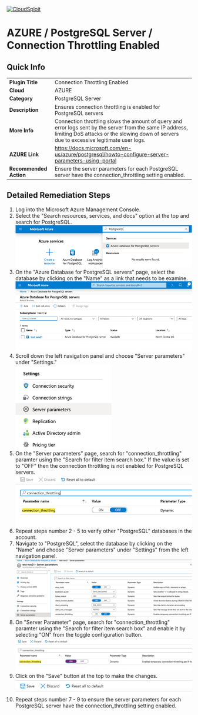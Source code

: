 [![CloudSploit](https://cloudsploit.com/img/logo-new-big-text-100.png "CloudSploit")](https://cloudsploit.com)

# AZURE / PostgreSQL Server / Connection Throttling Enabled

## Quick Info

| | |
|-|-|
| **Plugin Title** | Connection Throttling Enabled |
| **Cloud** | AZURE |
| **Category** | PostgreSQL Server |
| **Description** | Ensures connection throttling is enabled for PostgreSQL servers |
| **More Info** | Connection throttling slows the amount of query and error logs sent by the server from the same IP address, limiting DoS attacks or the slowing down of servers due to excessive legitimate user logs. |
| **AZURE Link** | https://docs.microsoft.com/en-us/azure/postgresql/howto-configure-server-parameters-using-portal |
| **Recommended Action** | Ensure the server parameters for each PostgreSQL server have the connection_throttling setting enabled. |

## Detailed Remediation Steps
1. Log into the Microsoft Azure Management Console.
2. Select the "Search resources, services, and docs" option at the top and search for PostgreSQL. </br> <img src="/resources/azure/postgresqlserver/connection-throttling-enabled/step2.png"/>
3. On the "Azure Database for PostgreSQL servers" page, select the database by clicking on the "Name" as a link that needs to be examine.</br> <img src="/resources/azure/postgresqlserver/connection-throttling-enabled/step3.png"/>
4. Scroll down the left navigation panel and choose "Server parameters" under "Settings."</br> <img src="/resources/azure/postgresqlserver/connection-throttling-enabled/step4.png"/>
5. On the "Server parameters" page, search for "connection_throttling" paramter using the "Search for filter item search box." If the value is set to "OFF" then the connection throttling is not enabled for PostgreSQL servers.</br> <img src="/resources/azure/postgresqlserver/connection-throttling-enabled/step5.png"/>
6. Repeat steps number 2 - 5 to verify other "PostgreSQL" databases in the account.</br>
7. Navigate to "PostgreSQL", select the database by clicking on the "Name" and choose "Server parameters" under "Settings" from the left navigation panel.</br> <img src="/resources/azure/postgresqlserver/connection-throttling-enabled/step7.png"/>
8. On "Server Parameter" page, search for "connection_throttling" paramter using the "Search for filter item search box" and enable it by selecting "ON" from the toggle configuration button.</br> <img src="/resources/azure/postgresqlserver/connection-throttling-enabled/step8.png"/>
9. Click on the "Save" button at the top to make the changes.</br> <img src="/resources/azure/postgresqlserver/connection-throttling-enabled/step9.png"/>
10. Repeat steps number 7 - 9 to ensure the server parameters for each PostgreSQL server have the connection_throttling setting enabled.</br>
